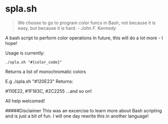 spla.sh
=======

> We choose to go to program color funcs in Bash, not because it is easy, but because it is hard. - *John F. Kennedy*

A bash script to perform color operations
In future, this will do a lot more - I hope!

Usage is currently:

`./spla.sh "#{color_code}"`

Returns a list of monochromatic colors

E.g ./spla.sh "#120E23"
Returns:

&#35;110E22, &#35;1F183C, &#35;2C2255
...and so on!

All help welcomed!

#####Disclaimer
This was an excercise to learn more about Bash scripting and is just a bit of fun. I will one day rewrite this in another language!
